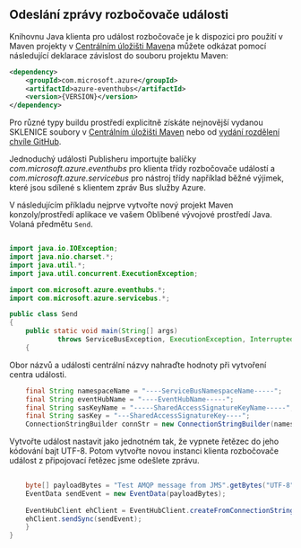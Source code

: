 ## <a name="send-messages-to-event-hubs"></a>Odeslání zprávy rozbočovače události

Knihovnu Java klienta pro událost rozbočovače je k dispozici pro použití v Maven projekty v [Centrálním úložišti Maven](https://search.maven.org/#search%7Cga%7C1%7Ca%3A%22azure-eventhubs%22)a můžete odkázat pomocí následující deklarace závislost do souboru projektu Maven:    

``` XML
<dependency>
    <groupId>com.microsoft.azure</groupId>
    <artifactId>azure-eventhubs</artifactId>
    <version>{VERSION}</version>
</dependency>
```
 
Pro různé typy buildu prostředí explicitně získáte nejnovější vydanou SKLENICE soubory v [Centrálním úložišti Maven](https://search.maven.org/#search%7Cga%7C1%7Ca%3A%22azure-eventhubs%22) nebo od [vydání rozdělení chvíle GitHub](https://github.com/Azure/azure-event-hubs/releases).  

Jednoduchý události Publisheru importujte balíčky *com.microsoft.azure.eventhubs* pro klienta třídy rozbočovače událostí a *com.microsoft.azure.servicebus* pro nástroj třídy například běžné výjimek, které jsou sdílené s klientem zpráv Bus služby Azure. 

V následujícím příkladu nejprve vytvořte nový projekt Maven konzoly/prostředí aplikace ve vašem Oblíbené vývojové prostředí Java. Volaná předmětu ```Send```.     

``` Java

import java.io.IOException;
import java.nio.charset.*;
import java.util.*;
import java.util.concurrent.ExecutionException;

import com.microsoft.azure.eventhubs.*;
import com.microsoft.azure.servicebus.*;

public class Send
{
    public static void main(String[] args) 
            throws ServiceBusException, ExecutionException, InterruptedException, IOException
    {
```

Obor názvů a události centrální názvy nahraďte hodnoty při vytvoření centra události.

``` Java
    final String namespaceName = "----ServiceBusNamespaceName-----";
    final String eventHubName = "----EventHubName-----";
    final String sasKeyName = "-----SharedAccessSignatureKeyName-----";
    final String sasKey = "---SharedAccessSignatureKey----";
    ConnectionStringBuilder connStr = new ConnectionStringBuilder(namespaceName, eventHubName, sasKeyName, sasKey);
```

Vytvořte událost nastavit jako jednotném tak, že vypnete řetězec do jeho kódování bajt UTF-8. Potom vytvořte novou instanci klienta rozbočovače událost z připojovací řetězec jsme odešlete zprávu.   

``` Java 
                
    byte[] payloadBytes = "Test AMQP message from JMS".getBytes("UTF-8");
    EventData sendEvent = new EventData(payloadBytes);
    
    EventHubClient ehClient = EventHubClient.createFromConnectionStringSync(connStr.toString());
    ehClient.sendSync(sendEvent);
    }
}

``` 
